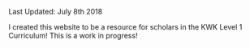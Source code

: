 Last Updated: July 8th 2018

I created this website to be a resource for scholars in the KWK Level 1 Curriculum! This is a work in progress!
